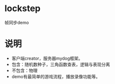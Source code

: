 # lockstep
帧同步demo   
       
# 说明
* 客户端creator，服务器mydog框架。
* 包含：随机数种子，三角函数查表，逻辑与表现分离
* 不包含：物理
* demo有最简单的游戏流程，播放录像功能等。



